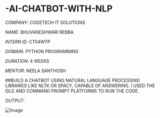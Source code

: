 # -AI-CHATBOT-WITH-NLP

*COMPANY*: CODETECH IT SOLUTIONS

*NAME*: BHUVANESHWARI REBBA

*INTERN ID*: CT04WTP

*DOMAIN*: PYTHON PROGRAMMING

*DURATION*: 4 WEEKS

*MENTOR*: NEELA SANTHOSH

##BUILD A CHATBOT USING NATURAL LANGUAGE PROCESSING LIBRARIES LIKE NLTK OR SPACY, CAPABLE OF ANSWERING. I USED THE IDLE AND COMMAND PROMPT PLATFORMS TO RUN THE CODE.

*OUTPUT*: 

![Image](https://github.com/user-attachments/assets/8ede1fe7-63aa-46b9-bdbf-004c26d77a95)
